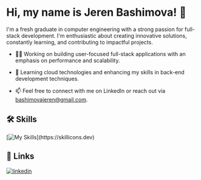 # Hi, my name is Jeren Bashimova! 👋

I'm a fresh graduate in computer engineering with a strong passion for full-stack development. I'm enthusiastic about creating innovative solutions, constantly learning, and contributing to impactful projects.   


- 👩‍💻 Working on building user-focused full-stack applications with an emphasis on performance and scalability.

- 🧠 Learning cloud technologies and enhancing my skills in back-end development techniques.

- 📫 Feel free to connect with me on LinkedIn or reach out via bashimovajeren@gmail.com.


## 🛠 Skills

[![My Skills](https://skillicons.dev/icons?i=cs,dotnet,js,html,css,jquery,react,git,github,githubactions,mysql,nodejs,postman,vscode,)](https://skillicons.dev)


## 🔗 Links

[![linkedin](https://img.shields.io/badge/linkedin-0A66C2?style=for-the-badge&logo=linkedin&logoColor=white)](https://www.linkedin.com/in/jeren-bashimova/)




